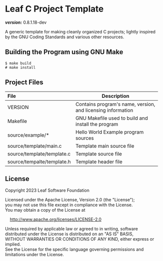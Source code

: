 # Leaf C Project Template

___version:___ 0.8.1.18-dev

A generic template for making cleanly organized C projects; lightly inspired by the GNU Coding Standards and various other resources.


## Building the Program using GNU Make

```
$ make build
# make install
```

## Project Files

| File | Description |
|:-----|-----------|
| VERSION | Contains program's name, version, and licensing information |
| Makefile | GNU Makefile used to build and install the program |
| source/example/\* | Hello World Example program sources |
| source/template/main.c | Template main source file |
| source/template/template.c | Template source file |
| source/tempalte/template.h | Template header file |


## License

Copyright 2023 Leaf Software Foundation  

Licensed under the Apache License, Version 2.0 (the "License");  
you may not use this file except in compliance with the License.  
You may obtain a copy of the License at  

[//]: # ( add 4 unit "tab" )
&nbsp;&nbsp;&nbsp;&nbsp;<http://www.apache.org/licenses/LICENSE-2.0>  

Unless required by applicable law or agreed to in writing, software  
distributed under the License is distributed on an "AS IS" BASIS,  
WITHOUT WARRANTIES OR CONDITIONS OF ANY KIND, either express or implied.  
See the License for the specific language governing permissions and  
limitations under the License.  

